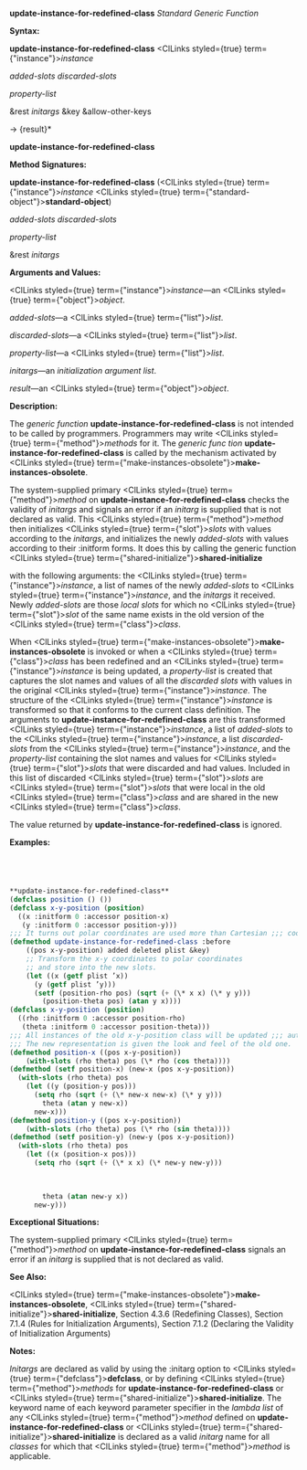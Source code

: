**update-instance-for-redefined-class** *Standard Generic Function* 



**Syntax:** 



**update-instance-for-redefined-class** <ClLinks styled={true} term={"instance"}><i>instance</i></ClLinks> 



*added-slots discarded-slots* 



*property-list* 



&amp;rest *initargs* &amp;key &amp;allow-other-keys 



→ \{result\}\* 







 



 



**update-instance-for-redefined-class** 



**Method Signatures:** 



**update-instance-for-redefined-class** (<ClLinks styled={true} term={"instance"}><i>instance</i></ClLinks> <ClLinks styled={true} term={"standard-object"}><b>standard-object</b></ClLinks>) 



*added-slots discarded-slots* 



*property-list* 



&amp;rest *initargs* 



**Arguments and Values:** 



<ClLinks styled={true} term={"instance"}><i>instance</i></ClLinks>—an <ClLinks styled={true} term={"object"}><i>object</i></ClLinks>. 



*added-slots*—a <ClLinks styled={true} term={"list"}><i>list</i></ClLinks>. 



*discarded-slots*—a <ClLinks styled={true} term={"list"}><i>list</i></ClLinks>. 



*property-list*—a <ClLinks styled={true} term={"list"}><i>list</i></ClLinks>. 



*initargs*—an *initialization argument list*. 



*result*—an <ClLinks styled={true} term={"object"}><i>object</i></ClLinks>. 



**Description:** 



The *generic function* **update-instance-for-redefined-class** is not intended to be called by programmers. Programmers may write <ClLinks styled={true} term={"method"}><i>methods</i></ClLinks> for it. The *generic func tion* **update-instance-for-redefined-class** is called by the mechanism activated by <ClLinks styled={true} term={"make-instances-obsolete"}><b>make-instances-obsolete</b></ClLinks>. 



The system-supplied primary <ClLinks styled={true} term={"method"}><i>method</i></ClLinks> on **update-instance-for-redefined-class** checks the validity of *initargs* and signals an error if an *initarg* is supplied that is not declared as valid. This <ClLinks styled={true} term={"method"}><i>method</i></ClLinks> then initializes <ClLinks styled={true} term={"slot"}><i>slots</i></ClLinks> with values according to the *initargs*, and initializes the newly *added-slots* with values according to their :initform forms. It does this by calling the generic function <ClLinks styled={true} term={"shared-initialize"}><b>shared-initialize</b></ClLinks> 



with the following arguments: the <ClLinks styled={true} term={"instance"}><i>instance</i></ClLinks>, a list of names of the newly *added-slots* to <ClLinks styled={true} term={"instance"}><i>instance</i></ClLinks>, and the *initargs* it received. Newly *added-slots* are those *local slots* for which no <ClLinks styled={true} term={"slot"}><i>slot</i></ClLinks> of the same name exists in the old version of the <ClLinks styled={true} term={"class"}><i>class</i></ClLinks>. 



When <ClLinks styled={true} term={"make-instances-obsolete"}><b>make-instances-obsolete</b></ClLinks> is invoked or when a <ClLinks styled={true} term={"class"}><i>class</i></ClLinks> has been redefined and an <ClLinks styled={true} term={"instance"}><i>instance</i></ClLinks> is being updated, a *property-list* is created that captures the slot names and values of all the *discarded slots* with values in the original <ClLinks styled={true} term={"instance"}><i>instance</i></ClLinks>. The structure of the <ClLinks styled={true} term={"instance"}><i>instance</i></ClLinks> is transformed so that it conforms to the current class definition. The arguments to **update-instance-for-redefined-class** are this transformed <ClLinks styled={true} term={"instance"}><i>instance</i></ClLinks>, a list of *added-slots* to the <ClLinks styled={true} term={"instance"}><i>instance</i></ClLinks>, a list *discarded-slots* from the <ClLinks styled={true} term={"instance"}><i>instance</i></ClLinks>, and the *property-list* containing the slot names and values for <ClLinks styled={true} term={"slot"}><i>slots</i></ClLinks> that were discarded and had values. Included in this list of discarded <ClLinks styled={true} term={"slot"}><i>slots</i></ClLinks> are <ClLinks styled={true} term={"slot"}><i>slots</i></ClLinks> that were local in the old <ClLinks styled={true} term={"class"}><i>class</i></ClLinks> and are shared in the new <ClLinks styled={true} term={"class"}><i>class</i></ClLinks>. 



The value returned by **update-instance-for-redefined-class** is ignored. 



**Examples:**
```lisp




**update-instance-for-redefined-class** 
(defclass position () ()) 
(defclass x-y-position (position) 
  ((x :initform 0 :accessor position-x) 
   (y :initform 0 :accessor position-y))) 
;;; It turns out polar coordinates are used more than Cartesian ;;; coordinates, so the representation is altered and some new ;;; accessor methods are added. 
(defmethod update-instance-for-redefined-class :before 
    ((pos x-y-position) added deleted plist &key) 
    ;; Transform the x-y coordinates to polar coordinates 
    ;; and store into the new slots. 
    (let ((x (getf plist ’x)) 
	  (y (getf plist ’y))) 
      (setf (position-rho pos) (sqrt (+ (\* x x) (\* y y))) 
	    (position-theta pos) (atan y x)))) 
(defclass x-y-position (position) 
  ((rho :initform 0 :accessor position-rho) 
   (theta :initform 0 :accessor position-theta))) 
;;; All instances of the old x-y-position class will be updated ;;; automatically. 
;;; The new representation is given the look and feel of the old one. 
(defmethod position-x ((pos x-y-position)) 
    (with-slots (rho theta) pos (\* rho (cos theta)))) 
(defmethod (setf position-x) (new-x (pos x-y-position)) 
  (with-slots (rho theta) pos 
    (let ((y (position-y pos))) 
      (setq rho (sqrt (+ (\* new-x new-x) (\* y y))) 
	    theta (atan y new-x)) 
      new-x))) 
(defmethod position-y ((pos x-y-position)) 
    (with-slots (rho theta) pos (\* rho (sin theta)))) 
(defmethod (setf position-y) (new-y (pos x-y-position)) 
  (with-slots (rho theta) pos 
    (let ((x (position-x pos))) 
      (setq rho (sqrt (+ (\* x x) (\* new-y new-y))) 

	    
	    
	    theta (atan new-y x)) 
      new-y))) 

```
**Exceptional Situations:** 



The system-supplied primary <ClLinks styled={true} term={"method"}><i>method</i></ClLinks> on **update-instance-for-redefined-class** signals an error if an *initarg* is supplied that is not declared as valid. 



**See Also:** 



<ClLinks styled={true} term={"make-instances-obsolete"}><b>make-instances-obsolete</b></ClLinks>, <ClLinks styled={true} term={"shared-initialize"}><b>shared-initialize</b></ClLinks>, Section 4.3.6 (Redefining Classes), Section 7.1.4 (Rules for Initialization Arguments), Section 7.1.2 (Declaring the Validity of Initialization Arguments) 



**Notes:** 



*Initargs* are declared as valid by using the :initarg option to <ClLinks styled={true} term={"defclass"}><b>defclass</b></ClLinks>, or by defining <ClLinks styled={true} term={"method"}><i>methods</i></ClLinks> for **update-instance-for-redefined-class** or <ClLinks styled={true} term={"shared-initialize"}><b>shared-initialize</b></ClLinks>. The keyword name of each keyword parameter specifier in the *lambda list* of any <ClLinks styled={true} term={"method"}><i>method</i></ClLinks> defined on **update-instance-for-redefined-class** or <ClLinks styled={true} term={"shared-initialize"}><b>shared-initialize</b></ClLinks> is declared as a valid *initarg* name for all *classes* for which that <ClLinks styled={true} term={"method"}><i>method</i></ClLinks> is applicable. 



